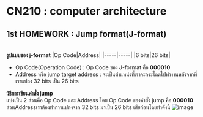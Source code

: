 # CN210 : computer architecture

## 1st HOMEWORK : Jump format(J-format)
<br>**รูปแบบของ j-format**
|Op Code|Address|
|-----|-----|
|6 bits|26 bits|
* Op Code(Operation Code) : Op Code ของ J-format คือ **000010**
* Address หรือ jump target address : จะเป็นตำแหน่งที่เราจะกระโดดไปทำงานหลังจากที่เราแปลง 32 bits เป็น 26 bits <br>

**วิธีการเขียนคำสั่ง jump** <br>
แบ่งเป็น 2 ส่วนคือ Op Code และ Address โดย Op Code ของคำสั่ง jump คือ **000010** ส่วนAddressเราต้องทำการแปลงจาก 32 bits มาเป็น 26 bits เสียก่อนโดยทำดังนี้
![image](https://www.google.com/search?q=johnny+depp&sxsrf=ALeKk02KMWnxFPvlXciSgnS4rODQ3VPzGA:1588082755892&source=lnms&tbm=isch&sa=X&ved=2ahUKEwiIqaekpYvpAhV7zDgGHYX4AcwQ_AUoAXoECBgQAw&biw=1536&bih=754#imgrc=qU3mhXexz2T2HM)

